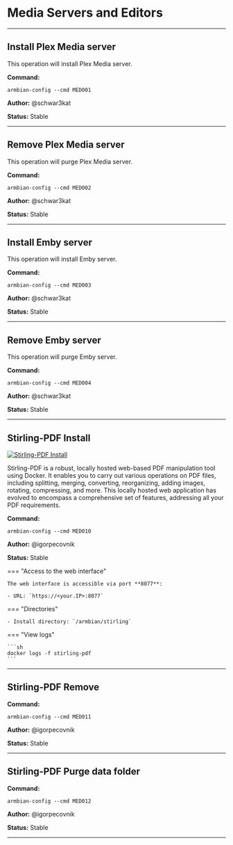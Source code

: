 # Media Servers and Editors


***

## Install Plex Media server
This operation will install Plex Media server.

**Command:** 
~~~
armbian-config --cmd MED001
~~~

**Author:** @schwar3kat

**Status:** Stable



***

## Remove Plex Media server
This operation will purge Plex Media server.

**Command:** 
~~~
armbian-config --cmd MED002
~~~

**Author:** @schwar3kat

**Status:** Stable



***

## Install Emby server
This operation will install Emby server.

**Command:** 
~~~
armbian-config --cmd MED003
~~~

**Author:** @schwar3kat

**Status:** Stable



***

## Remove Emby server
This operation will purge Emby server.

**Command:** 
~~~
armbian-config --cmd MED004
~~~

**Author:** @schwar3kat

**Status:** Stable



***

## Stirling-PDF Install

<!--- section image START from tools/include/images/MED010.png --->
[![Stirling-PDF Install](/images/MED010.png)](#)
<!--- section image STOP from tools/include/images/MED010.png --->


<!--- header START from tools/include/markdown/MED010-header.md --->
Stirling-PDF is a robust, locally hosted web-based PDF manipulation tool using Docker. It enables you to carry out various operations on PDF files, including splitting, merging, converting, reorganizing, adding images, rotating, compressing, and more. This locally hosted web application has evolved to encompass a comprehensive set of features, addressing all your PDF requirements.

<!--- header STOP from tools/include/markdown/MED010-header.md --->

**Command:** 
~~~
armbian-config --cmd MED010
~~~

**Author:** @igorpecovnik

**Status:** Stable


<!--- footer START from tools/include/markdown/MED010-footer.md --->
=== "Access to the web interface"

    The web interface is accessible via port **8077**:

    - URL: `https://<your.IP>:8077`

=== "Directories"

    - Install directory: `/armbian/stirling`

=== "View logs"

    ```sh
    docker logs -f stirling-pdf
    ```

<!--- footer STOP from tools/include/markdown/MED010-footer.md --->



***

## Stirling-PDF Remove
**Command:** 
~~~
armbian-config --cmd MED011
~~~

**Author:** @igorpecovnik

**Status:** Stable



***

## Stirling-PDF Purge data folder
**Command:** 
~~~
armbian-config --cmd MED012
~~~

**Author:** @igorpecovnik

**Status:** Stable



***

